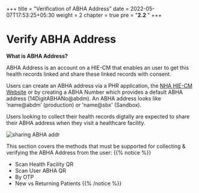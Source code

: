 +++
title = "Verification of ABHA Address"
date = 2022-05-07T17:53:25+05:30
weight = 2
chapter = true
pre = "<b>2.2 </b>"
+++

# Verify ABHA Address

**What is ABHA Address?**

ABHA Address is an account on a HIE-CM that enables an user to get this health records linked and share these linked records with consent. 

Users can create an ABHA address via a PHR application, the [NHA HIE-CM Website](https://phr.abdm.gov.in) or by creating a ABHA Number which provides a default ABHA address (14DigitABHANo@abdm). An ABHA address looks like ‘name@abdm’ (production) or 'name@sbx' (Sandbox). 

Users looking to collect their health records digtally are expected to share their ABHA address when they visit a healthcare facility. 

![sharing ABHA addr](/abdm-docs/img/sharing-phr-address-during-reg.png)

This section covers the methods that must be supported for collecting & verifying the ABHA Address from the user:
{{% notice %}}
- Scan Health Facility QR
- Scan User ABHA QR
- By OTP
- New vs Returning Patients
{{% /notice %}}

